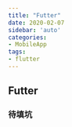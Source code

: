 ```yaml
---
title: "Futter"
date: 2020-02-07
sidebar: 'auto'
categories:
- MobileApp
tags:
- flutter
---
```


## Futter

### 待填坑